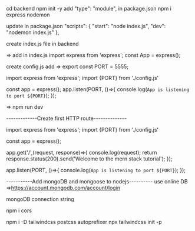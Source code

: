 <!-- https://youtu.be/-42K44A1oMA -->
cd backend
npm init -y
add "type": "module",   in package.json
npm i express nodemon

update in package.json "scripts": {
    "start": "node index.js",
    "dev": "nodemon index.js"
  },

  create index.js file in backend

=>  add in index.js
import express from 'express';
const App = express();

create config.js
add => export const PORT = 5555;

<!-- updated index.js file -->
import express from 'express';
import {PORT} from './config.js'

const app = express();
app.listen(PORT, ()=>{
    console.log(`App is listening to port ${PORT}`);
});

=> npm run dev



-------------Create first HTTP route--------------
<!-- updated index.js file -->
import express from 'express';
import {PORT} from './config.js'

const app = express();

app.get('/',(request, response)=>{
    console.log(request);
    return response.status(200).send('Welcome to the mern stack tutorial');
});

app.listen(PORT, ()=>{
    console.log(`App is listening to port ${PORT}`);
});


-----------Add mongoDB and mongoose to nodejs----------
use online DB =>https://account.mongodb.com/account/login

mongoDB connection string 
<!-- mongodb+srv://root:<password>@books-store-mern-stack.crcyyc2.mongodb.net/?retryWrites=true&w=majority -->



<!-- -----------Create boooks modal in mongoose------- -->

<!-- express router -->

<!-- Install cors -->
npm i cors



<!-- create drontend project -->

npm i -D tailwindcss postcss autoprefixer
npx tailwindcss init -p

